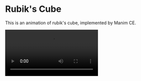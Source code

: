 # Rubik's Cube
This is an animation of rubik's cube, implemented by Manim CE.

![example](https://github.com/Ackeraa/RubiksCube/blob/main/example.mp4)
